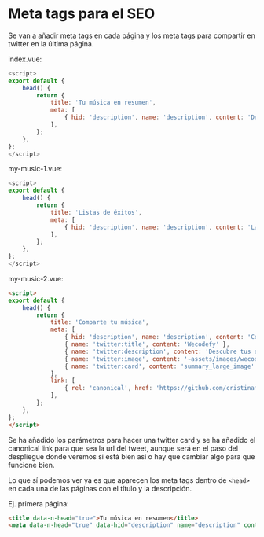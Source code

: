 Meta tags para el SEO
=================

Se van a añadir meta tags en cada página y los meta tags para compartir en twitter en la última página.

index.vue:

```js
<script>
export default {
    head() {
        return {
            title: 'Tu música en resumen',
            meta: [
                { hid: 'description', name: 'description', content: 'Descubre tus artistas y canciones favoritos en Wecodefy.' },
            ],
        };
    },
};
</script>
```

my-music-1.vue:

```js
<script>
export default {
    head() {
        return {
            title: 'Listas de éxitos',
            meta: [
                { hid: 'description', name: 'description', content: 'La lista de los artistas y las canciones que más has escuchado en Spotify.' },
            ],
        };
    },
};
</script>
```

my-music-2.vue:

```html
<script>
export default {
    head() {
        return {
            title: 'Comparte tu música',
            meta: [
                { hid: 'description', name: 'description', content: 'Comparte tus artistas y canciones favoritos de Wecodefy.' },
                { name: 'twitter:title', content: 'Wecodefy' },
                { name: 'twitter:description', content: 'Descubre tus artistas y canciones favoritos de Wecodefy' },
                { name: 'twitter:image', content: '~assets/images/wecodefy-logo.png' },
                { name: 'twitter:card', content: 'summary_large_image' },
            ],
            link: [
                { rel: 'canonical', href: 'https://github.com/cristinafsanz/taller-nuxt' },
            ],
        };
    },
};
</script>
```

Se ha añadido los parámetros para hacer una twitter card y se ha añadido el canonical link para que sea la url del tweet, aunque será en el paso del despliegue donde veremos si está bien así o hay que cambiar algo para que funcione bien.

Lo que sí podemos ver ya es que aparecen los meta tags dentro de `<head>` en cada una de las páginas con el título y la descripción.

Ej. primera página:
```html
<title data-n-head="true">Tu música en resumen</title>
<meta data-n-head="true" data-hid="description" name="description" content="Descubre tus artistas y canciones favoritos en Spotify.">
```